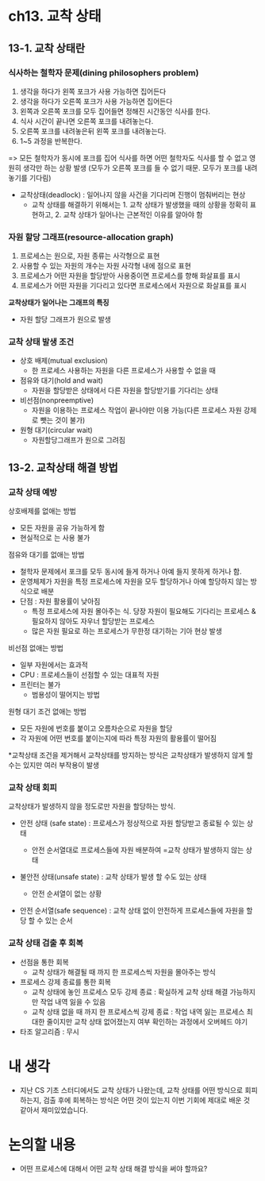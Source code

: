 # ch13. 교착 상태

## 13-1. 교착 상태란

### 식사하는 철학자 문제(dining philosophers problem)

1. 생각을 하다가 왼쪽 포크가 사용 가능하면 집어든다
2. 생각을 하다가 오른쪽 포크가 사용 가능하면 집어든다
3. 왼쪽과 오른쪽 포크를 모두 집어들면 정해진 시간동안 식사를 한다.
4. 식사 시간이 끝나면 오른쪽 포크를 내려놓는다.
5. 오른쪽 포크를 내려놓은뒤 왼쪽 포크를 내려놓는다.
6. 1~5 과정을 반복한다.

=> 모든 철학자가 동시에 포크를 집어 식사를 하면 어떤 철학자도 식사를 할 수 없고 영원히 생각만 하는 상황 발생 (모두가 오른쪽 포크를 들 수 없기 때문. 모두가 포크를 내려놓기를 기다림)

- 교착상태(deadlock) : 일어나지 않을 사건을 기다리며 진행이 멈춰버리는 현상
  - 교착 상태를 해결하기 위해서는 1. 교착 상태가 발생했을 때의 상황을 정확히 표현하고, 2. 교착 상태가 일어나는 근본적인 이유를 알아야 함

### 자원 할당 그래프(resource-allocation graph)

1. 프로세스는 원으로, 자원 종류는 사각형으로 표현
2. 사용할 수 있는 자원의 개수는 자원 사각형 내에 점으로 표현
3. 프로세스가 어떤 자원을 할당받아 사용중이면 프로세스를 향해 화살표를 표시
4. 프로세스가 어떤 자원을 기다리고 있다면 프로세스에서 자원으로 화살표를 표시

**교착상태가 일어나는 그래프의 특징**

- 자원 할당 그래프가 원으로 발생

### 교착 상태 발생 조건

- 상호 배제(mutual exclusion)
  - 한 프로세스 사용하는 자원을 다른 프로세스가 사용할 수 없을 때
- 점유와 대기(hold and wait)
  - 자원을 할당받은 상태에서 다른 자원을 할당받기를 기다리는 상태
- 비선점(nonpreemptive)
  - 자원을 이용하는 프로세스 작업이 끝나야만 이용 가능(다른 프로세스 자원 강제로 뺏는 것이 불가)
- 원형 대기(circular wait)
  - 자원할당그래프가 원으로 그려짐

## 13-2. 교착상태 해결 방법

### 교착 상태 예방

상호배제를 없애는 방법

- 모든 자원을 공유 가능하게 함
- 현실적으로 는 사용 불가

점유와 대기를 없애는 방법

- 철학자 문제에서 포크를 모두 동시에 들게 하거나 아예 들지 못하게 하거나 함.
- 운영체제가 자원을 특정 프로세스에 자원을 모두 할당하거나 아예 할당하지 않는 방식으로 배분
- 단점 : 자원 활용률이 낮아짐
  - 특정 프로세스에 자원 몰아주는 식. 당장 자원이 필요해도 기다리는 프로세스 & 필요하지 않아도 자우너 할당받는 프로세스
  - 많은 자원 필요로 하는 프로세스가 무한정 대기하는 기아 현상 발생

비선점 없애는 방법

- 일부 자원에서는 효과적
- CPU : 프로세스들이 선점할 수 있는 대표적 자원
- 프린터는 불가
  - 범용성이 떨어지는 방법

원형 대기 조건 없애는 방법

- 모든 자원에 번호를 붙이고 오름차순으로 자원을 할당
- 각 자원에 어떤 번호를 붙이는지에 따라 특정 자원의 활용률이 떨어짐

\*교착상태 조건을 제거해서 교착상태를 방지하는 방식은 교착상태가 발생하지 않게 할 수는 있지만 여러 부작용이 발생

### 교착 상태 회피

교착상태가 발생하지 않을 정도로만 자원을 할당하는 방식.

- 안전 상태 (safe state) : 프로세스가 정상적으로 자원 할당받고 종료될 수 있는 상태
  - 안전 순서열대로 프로세스들에 자원 배분하여 =교착 상태가 발생하지 않는 상태
- 불안전 상태(unsafe state) : 교착 상태가 발생 할 수도 있는 상태

  - 안전 순셔열이 없는 상황

- 안전 순서열(safe sequence) : 교착 상태 없이 안전하게 프로세스들에 자원을 할당 할 수 있는 순서

### 교착 상태 검출 후 회복

- 선점을 통한 회복
  - 교착 상태가 해결될 때 까지 한 프로세스씩 자원을 몰아주는 방식
- 프로세스 강제 종료를 통한 회복
  - 교착 상태에 놓인 프로세스 모두 강제 종료 : 확실하게 교착 상태 해결 가능하지만 작업 내역 잃을 수 있음
  - 교착 상태 없을 때 까지 한 프로세스씩 강제 종료 : 작업 내역 잃는 프로세스 최대한 줄이지만 교착 상태 없어졌는지 여부 확인하는 과정에서 오버헤드 야기
- 타조 알고리즘 : 무시

# 내 생각

- 지난 CS 기초 스터디에서도 교착 상태가 나왔는데, 교착 상태를 어떤 방식으로 회피하는지, 검출 후에 회복하는 방식은 어떤 것이 있는지 이번 기회에 제대로 배운 것 같아서 재미있었습니다.

# 논의할 내용

- 어떤 프로세스에 대해서 어떤 교착 상태 해결 방식을 써야 할까요?
